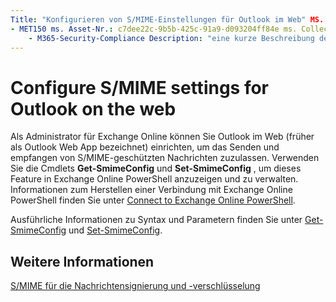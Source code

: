 ```yaml
---
Title: "Konfigurieren von S/MIME-Einstellungen für Outlook im Web" MS. Author: krowley Author: kccross Manager: laurawi ms. Audience: ITPro ms. Topic: article ms. Service: O365-seccomp ms. Custom: TN2DMC localization_priority: normal Search. appverid:
- MET150 ms. Asset-Nr.: c7dee22c-9b5b-425c-91a9-d093204ff84e ms. Collection:
    - M365-Security-Compliance Description: "eine kurze Beschreibung dessen, was Exchange Online-Administratoren tun müssen, um die S/MIME-Einstellungen in Outlook im Web in Exchange Online anzuzeigen und zu konfigurieren."
---
```


# <a name="configure-smime-settings-for-outlook-on-the-web"></a>Configure S/MIME settings for Outlook on the web

Als Administrator für Exchange Online können Sie Outlook im Web (früher als Outlook Web App bezeichnet) einrichten, um das Senden und empfangen von S/MIME-geschützten Nachrichten zuzulassen. Verwenden Sie die Cmdlets **Get-SmimeConfig** und **Set-SmimeConfig** , um dieses Feature in Exchange Online PowerShell anzuzeigen und zu verwalten. Informationen zum Herstellen einer Verbindung mit Exchange Online PowerShell finden Sie unter [Connect to Exchange Online PowerShell](https://go.microsoft.com/fwlink/p/?linkid=396554).
  
Ausführliche Informationen zu Syntax und Parametern finden Sie unter [Get-SmimeConfig](http://technet.microsoft.com/library/4b29fa89-0840-4fe9-8885-019fcef2e02b.aspx) und [Set-SmimeConfig](http://technet.microsoft.com/library/de357ce0-8143-4c36-8032-026292fc63f0.aspx). 
  
## <a name="for-more-information"></a>Weitere Informationen

[S/MIME für die Nachrichtensignierung und -verschlüsselung](s-mime-for-message-signing-and-encryption.md)
  

